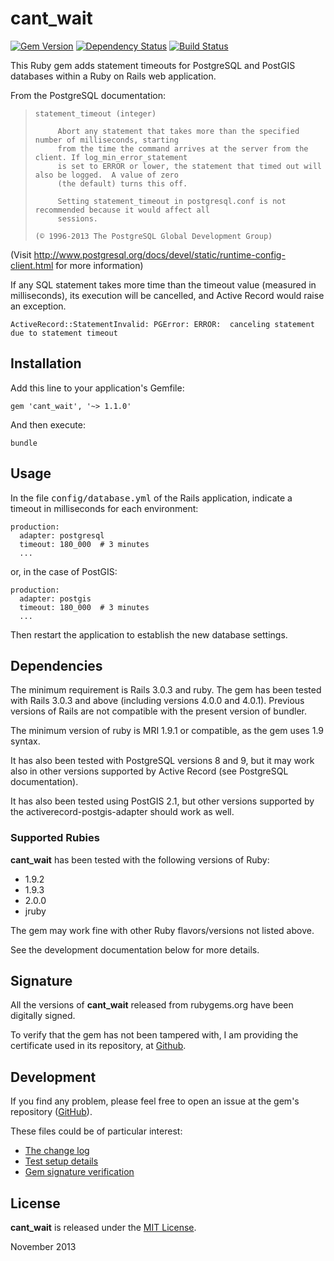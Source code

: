 # cant_wait
[![Gem Version](https://badge.fury.io/rb/cant_wait.png)](https://badge.fury.io/rb/cant_wait)
[![Dependency Status](https://gemnasium.com/CarlosCD/cant_wait.png)](https://gemnasium.com/CarlosCD/cant_wait)
[![Build Status](https://travis-ci.org/CarlosCD/cant_wait.png?branch=master)](https://travis-ci.org/CarlosCD/cant_wait)


This Ruby gem adds statement timeouts for PostgreSQL and PostGIS databases within a Ruby on Rails web application.

From the PostgreSQL documentation:

>     statement_timeout (integer)
> 
>          Abort any statement that takes more than the specified number of milliseconds, starting
>          from the time the command arrives at the server from the client. If log_min_error_statement
>          is set to ERROR or lower, the statement that timed out will also be logged.  A value of zero
>          (the default) turns this off.
> 
>          Setting statement_timeout in postgresql.conf is not recommended because it would affect all
>          sessions.
> 
>     (© 1996-2013 The PostgreSQL Global Development Group)

(Visit <http://www.postgresql.org/docs/devel/static/runtime-config-client.html> for more information)


If any SQL statement takes more time than the timeout value (measured in milliseconds), its execution will be cancelled, and Active Record would raise an exception.

    ActiveRecord::StatementInvalid: PGError: ERROR:  canceling statement due to statement timeout


## Installation

Add this line to your application's Gemfile:

    gem 'cant_wait', '~> 1.1.0'

And then execute:

    bundle


## Usage

In the file <tt>config/database.yml</tt> of the Rails application, indicate a timeout in milliseconds for each environment:

    production:
      adapter: postgresql
      timeout: 180_000  # 3 minutes
      ...

or, in the case of PostGIS:

    production:
      adapter: postgis
      timeout: 180_000  # 3 minutes
      ...

Then restart the application to establish the new database settings.


## Dependencies

The minimum requirement is Rails 3.0.3 and ruby.  The gem has been tested with Rails 3.0.3 and above (including versions 4.0.0 and 4.0.1).  Previous versions of Rails are not compatible with the present version of bundler.

The minimum version of ruby is MRI 1.9.1 or compatible, as the gem uses 1.9 syntax.

It has also been tested with PostgreSQL versions 8 and 9, but it may work also in other versions supported by Active Record (see PostgreSQL documentation).

It has also been tested using PostGIS 2.1, but other versions supported by the activerecord-postgis-adapter should work as well.


### Supported Rubies

**cant_wait** has been tested with the following versions of Ruby:

- 1.9.2
- 1.9.3
- 2.0.0
- jruby

The gem may work fine with other Ruby flavors/versions not listed above.

See the development documentation below for more details.


## Signature

All the versions of **cant_wait** released from rubygems.org have been digitally signed.

To verify that the gem has not been tampered with, I am providing the certificate used in its repository, at [Github](https://github.com/CarlosCD/cant_wait).


## Development

If you find any problem, please feel free to open an issue at the gem's repository ([GitHub](https://github.com/CarlosCD/cant_wait)).

These files could be of particular interest:

+ [The change log](https://github.com/CarlosCD/cant_wait/blob/master/CHANGELOG.markdown)
+ [Test setup details](https://github.com/CarlosCD/cant_wait/blob/master/test/README.markdown)
+ [Gem signature verification](https://github.com/CarlosCD/cant_wait/blob/master/cert/README.markdown)


## License

**cant_wait** is released under the [MIT License](http://opensource.org/licenses/MIT).


November 2013
